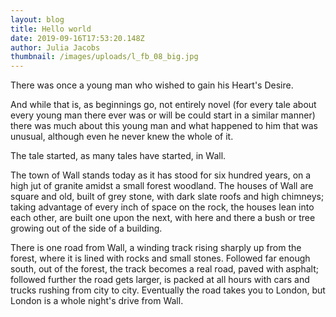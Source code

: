 ```yaml
---
layout: blog
title: Hello world
date: 2019-09-16T17:53:20.148Z
author: Julia Jacobs
thumbnail: /images/uploads/l_fb_08_big.jpg
---
```

There was once a young man who wished to gain his Heart's Desire.

And while that is, as beginnings go, not entirely novel (for every tale about every young man there ever was or will be could start in a similar manner) there was much about this young man and what happened to him that was unusual, although even he never knew the whole of it.

The tale started, as many tales have started, in Wall.

The town of Wall stands today as it has stood for six hundred years, on a high jut of granite amidst a small forest woodland. The houses of Wall are square and old, built of grey stone, with dark slate roofs and high chimneys; taking advantage of every inch of space on the rock, the houses lean into each other, are built one upon the next, with here and there a bush or tree growing out of the side of a building.

There is one road from Wall, a winding track rising sharply up from the forest, where it is lined with rocks and small stones. Followed far enough south, out of the forest, the track becomes a real road, paved with asphalt; followed further the road gets larger, is packed at all hours with cars and trucks rushing from city to city. Eventually the road takes you to London, but London is a whole night's drive from Wall.
